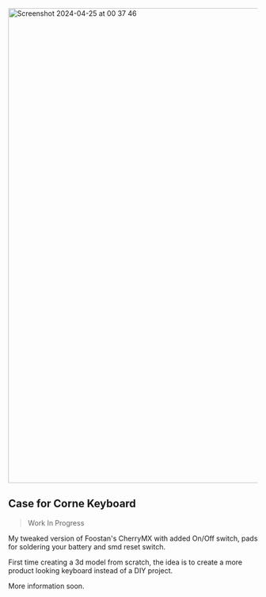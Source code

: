 <img width="957" alt="Screenshot 2024-04-25 at 00 37 46" src="https://github.com/joibacache/FreeCad/assets/4139231/c4a980b9-90e6-419d-8b70-3da3937df5b4">

## Case for Corne Keyboard ##
> Work In Progress

My tweaked version of Foostan's CherryMX with added On/Off switch, pads for soldering your battery and smd reset switch.

First time creating a 3d model from scratch, the idea is to create a more product looking keyboard instead of a DIY project.

More information soon.

